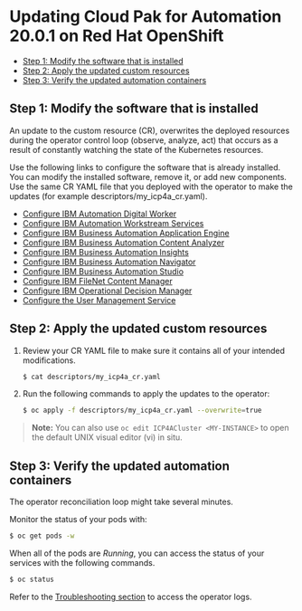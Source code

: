 # Updating Cloud Pak for Automation 20.0.1 on Red Hat OpenShift

- [Step 1: Modify the software that is installed](update.md#step-1-modify-the-software-that-is-installed)
- [Step 2: Apply the updated custom resources](update.md#step-2-apply-the-updated-custom-resources)
- [Step 3: Verify the updated automation containers](update.md#step-3-verify-the-updated-automation-containers)

## Step 1: Modify the software that is installed

An update to the custom resource (CR), overwrites the deployed resources during the operator control loop (observe, analyze, act) that occurs as a result of constantly watching the state of the Kubernetes resources.

Use the following links to configure the software that is already installed. You can modify the installed software, remove it, or add new components. Use the same CR YAML file that you deployed with the operator to make the updates (for example descriptors/my_icp4a_cr.yaml).

- [Configure IBM Automation Digital Worker](../../ADW/README_config.md)
- [Configure IBM Automation Workstream Services](../../IAWS/README_config.md)
- [Configure IBM Business Automation Application Engine](../../AAE/README_config.md)
- [Configure IBM Business Automation Content Analyzer](../../ACA/README_config.md)
- [Configure IBM Business Automation Insights](../../BAI/README_config.md)
- [Configure IBM Business Automation Navigator](../../BAN/README_config.md)
- [Configure IBM Business Automation Studio](../../BAS/README_config.md)
- [Configure IBM FileNet Content Manager](../../FNCM//README_config.md)
- [Configure IBM Operational Decision Manager](../../ODM/README_config.md)
- [Configure the User Management Service](../../UMS/README_config.md)

## Step 2: Apply the updated custom resources

1. Review your CR YAML file to make sure it contains all of your intended modifications.

   ```bash
   $ cat descriptors/my_icp4a_cr.yaml
   ```

2. Run the following commands to apply the updates to the operator:

   ```bash
   $ oc apply -f descriptors/my_icp4a_cr.yaml --overwrite=true
   ```

> **Note:** You can also use `oc edit ICP4ACluster <MY-INSTANCE>` to open the default UNIX visual editor (vi) in situ.

## Step 3: Verify the updated automation containers

The operator reconciliation loop might take several minutes.

Monitor the status of your pods with:
```bash
$ oc get pods -w
```

When all of the pods are *Running*, you can access the status of your services with the following commands.
```bash
$ oc status
```

Refer to the [Troubleshooting section](https://www.ibm.com/support/knowledgecenter/SSYHZ8_20.0.x/com.ibm.dba.install/op_topics/tsk_trbleshoot_operators.html) to access the operator logs.
